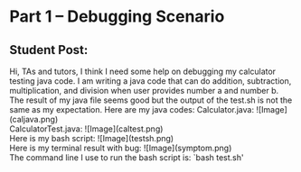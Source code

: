 <h1>Part 1 – Debugging Scenario</h1>
<h2>Student Post:</h2>
Hi, TAs and tutors, I think I need some help on debugging my calculator testing java code. I am writing a java code that can do addition, subtraction, multiplication, and division when user provides number a and number b. The result of my java file seems good but the output of the test.sh is not the same as my expectation.
Here are my java codes:
Calculator.java:
![Image](caljava.png)
<br/>
CalculatorTest.java:
![Image](caltest.png)
<br/>
Here is my bash script:
![Image](testsh.png)
<br/>
Here is my terminal result with bug:
![Image](symptom.png)
<br/>
The command line I use to run the bash script is:
`bash test.sh'
